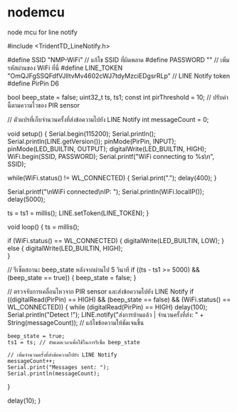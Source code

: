 # nodemcu
node mcu for line notify


#include <TridentTD_LineNotify.h>

#define SSID        "NMP-WiFi"  // แก้ไข SSID ที่ผิดพลาด
#define PASSWORD    ""          // เพิ่มรหัสผ่านของ WiFi ที่นี่
#define LINE_TOKEN  "OmQJFgSSQFdfVJlltvMv4602cWJ7tdyMzciEDgsrRLp" // LINE Notify token
#define PirPin D6

bool beep_state = false;
uint32_t ts, ts1;
const int pirThreshold = 10; // ปรับค่านี้ตามความไวของ PIR sensor

// ตัวแปรที่เก็บจำนวนครั้งที่ส่งข้อความไปยัง LINE Notify
int messageCount = 0;

void setup() {
  Serial.begin(115200);
  Serial.println();
  Serial.println(LINE.getVersion());
  pinMode(PirPin, INPUT);
  pinMode(LED_BUILTIN, OUTPUT);
  digitalWrite(LED_BUILTIN, HIGH);
  WiFi.begin(SSID, PASSWORD);
  Serial.printf("WiFi connecting to %s\n",  SSID);
  
  while(WiFi.status() != WL_CONNECTED) { 
    Serial.print("."); 
    delay(400); 
  }
  
  Serial.printf("\nWiFi connected\nIP: ");
  Serial.println(WiFi.localIP());  
  delay(5000);
  
  ts = ts1 = millis();
  LINE.setToken(LINE_TOKEN);
}

void loop() {
  ts = millis();

  if (WiFi.status() == WL_CONNECTED) {
    digitalWrite(LED_BUILTIN, LOW);
  } else {
    digitalWrite(LED_BUILTIN, HIGH);   
  }
  
  // รีเซ็ตสถานะ beep_state หลังจากผ่านไป 5 วินาที
  if ((ts - ts1 >= 5000) && (beep_state == true)) {
    beep_state = false;
  } 

  // ตรวจจับการเคลื่อนไหวจาก PIR sensor และส่งข้อความไปยัง LINE Notify
  if ((digitalRead(PirPin) == HIGH) && (beep_state == false) && (WiFi.status() == WL_CONNECTED)) {
    while (digitalRead(PirPin) == HIGH) delay(100);
    Serial.println("Detect !");
    LINE.notify("ส่งการบ้านแล้ว | จำนวนครั้งที่ส่ง: " + String(messageCount)); // แก้ไขข้อความให้ชัดเจนขึ้น
    
    beep_state = true;
    ts1 = ts; // อัพเดตเวลาเพื่อใช้ในการรีเซ็ต beep_state

    // เพิ่มจำนวนครั้งที่ส่งข้อความไปยัง LINE Notify
    messageCount++;
    Serial.print("Messages sent: ");
    Serial.println(messageCount);
  }
  
  delay(10);
}

